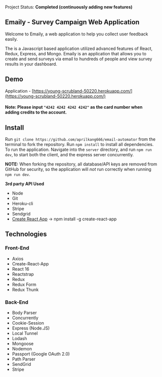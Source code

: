 Project Status: **Completed (continuously adding new features)**

## Emaily - Survey Campaign Web Application
Welcome to Emaily, a web application to help you collect user feedback easily. 

The is a Javascript based application utilized advanced features of React, Redux, Express, and Mongo.
Emaily is an application that allows you to create and send surveys via email to hundreds of people and view survey results in your dashboard. 

## Demo

Application - [https://young-scrubland-50220.herokuapp.com/](https://young-scrubland-50220.herokuapp.com/)

#### Note: Please input `"4242 4242 4242 4242"` as the card number when adding credits to the account.

## Install
Run `git clone https://github.com/aprilkang666/email-automator` from the terminal to fork the repository. Run `npm install` to install all dependencies. To run the application. 
Navigate into the `server` directory, and run `npm run dev`, to start both the client, and the express server concurrently.

**NOTE:**
When forking the repository, all database/API keys are removed from GitHub for security, so the application will *not* run correctly when running `npm run dev`.

**3rd party API Used**
* Node
* Git
* Heroku-cli
* Stripe
* Sendgrid
* [Create React App](https://github.com/facebook/create-react-app) ->  npm install -g create-react-app


## Technologies

### Front-End

- Axios
- Create-React-App
- React 16
- Reactstrap
- Redux
- Redux Form
- Redux Thunk

### Back-End

- Body Parser
- Concurrently
- Cookie-Session
- Express (Node.JS)
- Local Tunnel
- Lodash
- Mongoose
- Nodemon
- Passport (Google OAuth 2.0)
- Path Parser
- SendGrid
- Stripe
